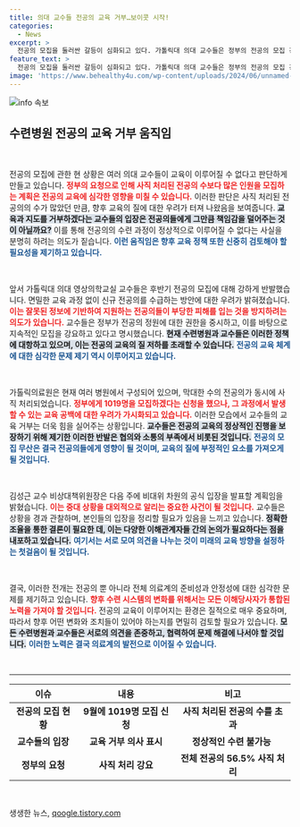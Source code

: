 ```yaml
---
title: 의대 교수들 전공의 교육 거부…보이콧 시작!
categories:
  - News
excerpt: >
  전공의 모집을 둘러싼 갈등이 심화되고 있다. 가톨릭대 의대 교수들은 정부의 전공의 모집 강행에 반발하며 교육을 거부하겠다고 선언했다. 이로 인해 의료 현장의 혼란이 우려된다. 지금이 바로 이 사안에 주목해야 할 때다!
feature_text: >
  전공의 모집을 둘러싼 갈등이 심화되고 있다. 가톨릭대 의대 교수들은 정부의 전공의 모집 강행에 반발하며 교육을 거부하겠다고 선언했다. 이로 인해 의료 현장의 혼란이 우려된다. 지금이 바로 이 사안에 주목해야 할 때다!
image: 'https://www.behealthy4u.com/wp-content/uploads/2024/06/unnamed-file.png'
---
```


<p><img src="https://www.behealthy4u.com/wp-content/uploads/2024/06/unnamed-file.png" alt="info 속보" /></p>

<h2 data-ke-size="size26">수련병원 전공의 교육 거부 움직임</h2>

<p data-ke-size="size16">&nbsp;</p>

<p>전공의 모집에 관한 현 상황은 여러 의대 교수들이 교육이 이루어질 수 없다고 판단하게 만들고 있습니다. <b><span style="color: #ee2323;">정부의 요청으로 인해 사직 처리된 전공의 수보다 많은 인원을 모집하는 계획은 전공의 교육에 심각한 영향을 미칠 수 있습니다.</span></b> 이러한 판단은 사직 처리된 전공의의 수가 많았던 만큼, 향후 교육의 질에 대한 우려가 터져 나왔음을 보여줍니다. <b><span style="background-color: #21538527;">교육과 지도를 거부하겠다는 교수들의 입장은 전공의들에게 그만큼 책임감을 덜어주는 것이 아닐까요?</span></b> 이를 통해 전공의의 수련 과정이 정상적으로 이루어질 수 없다는 사실을 분명히 하려는 의도가 짙습니다. <b><span style="color: #1a5490;">이런 움직임은 향후 교육 정책 또한 신중히 검토해야 할 필요성을 제기하고 있습니다.</span></b></p>

<p data-ke-size="size16">&nbsp;</p>

<p>앞서 가톨릭대 의대 영상의학교실 교수들은 후반기 전공의 모집에 대해 강하게 반발했습니다. 면밀한 교육 과정 없이 신규 전공의를 수급하는 방안에 대한 우려가 밝혀졌습니다. <b><span style="color: #ee2323;">이는 잘못된 정보에 기반하여 지원하는 전공의들이 부당한 피해를 입는 것을 방지하려는 의도가 있습니다.</span></b> 교수들은 정부가 전공의 정원에 대한 권한을 중시하고, 이를 바탕으로 지속적인 모집을 강요하고 있다고 명시했습니다. <b><span style="background-color: #21538527;">현재 수련병원과 교수들은 이러한 정책에 대항하고 있으며, 이는 전공의 교육의 질 저하를 초래할 수 있습니다.</span></b> <b><span style="color: #1a5490;">전공의 교육 체계에 대한 심각한 문제 제기 역시 이루어지고 있습니다.</span></b></p>

<p data-ke-size="size16">&nbsp;</p>

<p>가톨릭의료원은 현재 여러 병원에서 구성되어 있으며, 막대한 수의 전공의가 동시에 사직 처리되었습니다. <b><span style="color: #ee2323;">정부에게 1019명을 모집하겠다는 신청을 했으나, 그 과정에서 발생할 수 있는 교육 공백에 대한 우려가 가시화되고 있습니다.</span></b> 이러한 모습에서 교수들의 교육 거부는 더욱 힘을 실어주는 상황입니다. <b><span style="background-color: #21538527;">교수들은 전공의 교육의 정상적인 진행을 보장하기 위해 제기한 이러한 반발은 협의와 소통의 부족에서 비롯된 것입니다.</span></b> <b><span style="color: #1a5490;">전공의 모집 무산은 결국 전공의들에게 영향이 될 것이며, 교육의 질에 부정적인 요소를 가져오게 될 것입니다.</span></b></p>

<p data-ke-size="size16">&nbsp;</p>

<p>김성근 교수 비상대책위원장은 다음 주에 비대위 차원의 공식 입장을 발표할 계획임을 밝혔습니다. <b><span style="color: #ee2323;">이는 중대 상황을 대외적으로 알리는 중요한 사건이 될 것입니다.</span></b> 교수들은 상황을 경과 관찰하며, 본인들의 입장을 정리할 필요가 있음을 느끼고 있습니다. <b><span style="background-color: #21538527;">정확한 조율을 통한 결론이 필요한 데, 이는 다양한 이해관계자들 간의 논의가 필요하다는 점을 내포하고 있습니다.</span></b> <b><span style="color: #1a5490;">여기서는 서로 모여 의견을 나누는 것이 미래의 교육 방향을 설정하는 첫걸음이 될 것입니다.</span></b></p>

<p data-ke-size="size16">&nbsp;</p>

<p>결국, 이러한 전개는 전공의 뿐 아니라 전체 의료계의 준비성과 안정성에 대한 심각한 문제를 제기하고 있습니다. <b><span style="color: #ee2323;">향후 수련 시스템의 변화를 위해서는 모든 이해당사자가 통합된 노력을 가져야 할 것입니다.</span></b> 전공의 교육이 이루어지는 환경은 질적으로 매우 중요하며, 따라서 향후 어떤 변화와 조치들이 있어야 하는지를 면밀히 검토할 필요가 있습니다. <b><span style="background-color: #21538527;">모든 수련병원과 교수들은 서로의 의견을 존중하고, 협력하여 문제 해결에 나서야 할 것입니다.</span></b> <b><span style="color: #1a5490;">이러한 노력은 결국 의료계의 발전으로 이어질 수 있습니다.</span></b></p>

<p data-ke-size="size16">&nbsp;</p>

<hr />

<table style="border-collapse: collapse; width: 100%;">
  <thead>
    <tr>
      <th style="text-align: center; height: 30px;"><b>이슈</b></th>
      <th style="text-align: center; height: 30px;"><b>내용</b></th>
      <th style="text-align: center; height: 30px;"><b>비고</b></th>
    </tr>
  </thead>
  <tbody>
    <tr>
      <td style="text-align: center; height: 17px;"><b>전공의 모집 현황</b></td>
      <td style="text-align: center; height: 17px;"><b>9월에 1019명 모집 신청</b></td>
      <td style="text-align: center; height: 17px;"><b>사직 처리된 전공의 수를 초과</b></td>
    </tr>
    <tr>
      <td style="text-align: center; height: 17px;"><b>교수들의 입장</b></td>
      <td style="text-align: center; height: 17px;"><b>교육 거부 의사 표시</b></td>
      <td style="text-align: center; height: 17px;"><b>정상적인 수련 불가능 </b></td>
    </tr>
    <tr>
      <td style="text-align: center; height: 17px;"><b>정부의 요청</b></td>
      <td style="text-align: center; height: 17px;"><b>사직 처리 강요</b></td>
      <td style="text-align: center; height: 17px;"><b>전체 전공의 56.5% 사직 처리</b></td>
    </tr>
  </tbody>
</table>

<p data-ke-size="size16">&nbsp;</p>
생생한 뉴스, <a href="https://qoogle.tistory.com" rel="dofollow">qoogle.tistory.com</a>


